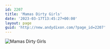 ```yaml
---
id: 2207
title: 'Mamas Dirty Girls'
date: '2023-03-17T13:45:27+00:00'
layout: page
guid: 'http://new.andydixon.com/?page_id=2207'
---
```


![Mamas Dirty Girls](https://i0.wp.com/assets.g8x2.ldn.idrivee2-23.com/posters/Mamas%20Dirty%20Girls%2001.jpg?w=1200&ssl=1 "Mamas Dirty Girls")